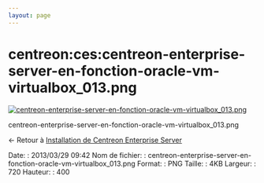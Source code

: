 ```yaml
---
layout: page
---
```


centreon:ces:centreon-enterprise-server-en-fonction-oracle-vm-virtualbox\_013.png
=================================================================================

[![centreon-enterprise-server-en-fonction-oracle-vm-virtualbox\_013.png](../..//assets/media/centreon/ces/centreon-enterprise-server-en-fonction-oracle-vm-virtualbox_013.png@cache=&w=720&h=400 "centreon-enterprise-server-en-fonction-oracle-vm-virtualbox_013.png")](../..//assets/media/centreon/ces/centreon-enterprise-server-en-fonction-oracle-vm-virtualbox_013.png@cache= "Afficher le fichier original")

centreon-enterprise-server-en-fonction-oracle-vm-virtualbox\_013.png

← Retour à [Installation de Centreon Enterprise
Server](../../../centreon/centreon-enterprise-server.html "centreon:centreon-enterprise-server")

Date:
:   2013/03/29 09:42
Nom de fichier:
:   centreon-enterprise-server-en-fonction-oracle-vm-virtualbox\_013.png
Format:
:   PNG
Taille:
:   4KB
Largeur:
:   720
Hauteur:
:   400

